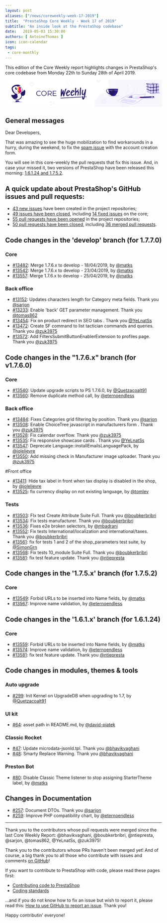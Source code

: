 ```yaml
---
layout: post
aliases: ["/news/coreweekly-week-17-2019"]
title:  "PrestaShop Core Weekly - Week 17 of 2019"
subtitle: "An inside look at the PrestaShop codebase"
date:   2019-05-03 15:30:00
authors: [ AntoineThomas ]
icon: icon-calendar
tags:
 - core-monthly
---
```


This edition of the Core Weekly report highlights changes in PrestaShop's core codebase from Monday 22th to Sunday 28th of April 2019.

![Core Weekly banner](/assets/images/2018/12/banner-core-weekly.jpg)


## General messages

Dear Developers,

That was amazing to see the huge mobilization to find workarounds in a hurry, during the weekend, to fix the [spam issue](http://build.prestashop.com/news/fighting-against-spamming-again/) with the account creation form.

You will see in this core-weekly the pull requests that fix this issue. And, in case your missed it, two versions of PrestaShop have been released this morning: [1.6.1.24 and 1.7.5.2](http://build.prestashop.com/news/prestashop-1-7-5-2-1-6-1-24-maintenance-release/). 


## A quick update about PrestaShop's GitHub issues and pull requests:

- [43 new issues](https://github.com/search?q=org%3APrestaShop+is%3Apublic++-repo%3Aprestashop%2Fprestashop.github.io++is%3Aissue+created%3A2019-04-22..2019-04-28) have been created in the project repositories;
- [49 issues have been closed](https://github.com/search?q=org%3APrestaShop+is%3Apublic++-repo%3Aprestashop%2Fprestashop.github.io++is%3Aissue+closed%3A2019-04-22..2019-04-28), including [14 fixed issues](https://github.com/search?q=org%3APrestaShop+is%3Apublic++-repo%3Aprestashop%2Fprestashop.github.io++is%3Aissue+label%3Afixed+closed%3A2019-04-22..2019-04-28) on the core;
- [55 pull requests have been opened](https://github.com/search?q=org%3APrestaShop+is%3Apublic++-repo%3Aprestashop%2Fprestashop.github.io++is%3Apr+created%3A2019-04-22..2019-04-28) in the project repositories;
- [50 pull requests have been closed](https://github.com/search?q=org%3APrestaShop+is%3Apublic++-repo%3Aprestashop%2Fprestashop.github.io++is%3Apr+closed%3A2019-04-22..2019-04-28), including [36 merged pull requests](https://github.com/search?q=org%3APrestaShop+is%3Apublic++-repo%3Aprestashop%2Fprestashop.github.io++is%3Apr+merged%3A2019-04-22..2019-04-28).


## Code changes in the 'develop' branch (for 1.7.7.0)

### Core

* [#13482](https://github.com/PrestaShop/PrestaShop/pull/13482): Merge 1.7.6.x to develop - 18/04/2019, by [@matks](https://github.com/matks)
* [#13542](https://github.com/PrestaShop/PrestaShop/pull/13542): Merge 1.7.6.x to develop - 23/04/2019, by [@matks](https://github.com/matks)
* [#13557](https://github.com/PrestaShop/PrestaShop/pull/13557): Merge 1.7.6.x to develop - 25/04/2019, by [@matks](https://github.com/matks)


### Back office

* [#13152](https://github.com/PrestaShop/PrestaShop/pull/13152): Updates characters length for Category meta fields. Thank you [@sarjon](https://github.com/sarjon)
* [#13233](https://github.com/PrestaShop/PrestaShop/pull/13233): Enable 'back' GET parameter management. Thank you [@tomas862](https://github.com/tomas862)
* [#13454](https://github.com/PrestaShop/PrestaShop/pull/13454): Fix on product redirect in SEO tabs . Thank you [@YeLnatSs](https://github.com/YeLnatSs)
* [#13472](https://github.com/PrestaShop/PrestaShop/pull/13472): Create SF command to list tactician commands and queries. Thank you [@zuk3975](https://github.com/zuk3975)
* [#13572](https://github.com/PrestaShop/PrestaShop/pull/13572): Add FiltersSubmitButtonEnablerExtension to profiles page. Thank you [@zuk3975](https://github.com/zuk3975)


## Code changes in the "1.7.6.x" branch (for v1.7.6.0)

### Core

* [#13540](https://github.com/PrestaShop/PrestaShop/pull/13540): Update upgrade scripts to PS 1.7.6.0, by [@Quetzacoalt91](https://github.com/Quetzacoalt91)
* [#13560](https://github.com/PrestaShop/PrestaShop/pull/13560): Remove duplicate method call, by [@eternoendless](https://github.com/eternoendless)


### Back office

* [#13484](https://github.com/PrestaShop/PrestaShop/pull/13484): Fixes Categories grid filtering by position. Thank you [@sarjon](https://github.com/sarjon)
* [#13508](https://github.com/PrestaShop/PrestaShop/pull/13508): Enable ChoiceTree javascript in manufacturers form . Thank you [@zuk3975](https://github.com/zuk3975)
* [#13528](https://github.com/PrestaShop/PrestaShop/pull/13528): Fix calendar overflow. Thank you [@zuk3975](https://github.com/zuk3975)
* [#13535](https://github.com/PrestaShop/PrestaShop/pull/13535): Fix responsive showcase cards . Thank you [@YeLnatSs](https://github.com/YeLnatSs)
* [#13547](https://github.com/PrestaShop/PrestaShop/pull/13547): Deprecate Language::installEmailsLanguagePack, by [@jolelievre](https://github.com/jolelievre)
* [#13550](https://github.com/PrestaShop/PrestaShop/pull/13550): Add missing check in Manufacturer image uploader. Thank you [@zuk3975](https://github.com/zuk3975)


#Front office

* [#13411](https://github.com/PrestaShop/PrestaShop/pull/13411): Hide tax label in front when tax display is disabled in the shop, by [@jolelievre](https://github.com/jolelievre)
* [#13525](https://github.com/PrestaShop/PrestaShop/pull/13525): fix currency display on not existing language, by [@tomlev](https://github.com/tomlev)


### Tests

* [#13503](https://github.com/PrestaShop/PrestaShop/pull/13503): FIx test Create Attribute Suite Full. Thank you [@boubkerbribri](https://github.com/boubkerbribri)
* [#13534](https://github.com/PrestaShop/PrestaShop/pull/13534): Fix tests manufacturer. Thank you [@boubkerbribri](https://github.com/boubkerbribri)
* [#13536](https://github.com/PrestaShop/PrestaShop/pull/13536): Fixes e2e broken selectors, by [@mbadrani](https://github.com/mbadrani)
* [#13552](https://github.com/PrestaShop/PrestaShop/pull/13552): Fix tests International/localization and international/taxes. Thank you [@boubkerbribri](https://github.com/boubkerbribri)
* [#13561](https://github.com/PrestaShop/PrestaShop/pull/13561): fix for tests 1 and 2 of the shop_parameters test suite, by [@SimonGrn](https://github.com/SimonGrn)
* [#13568](https://github.com/PrestaShop/PrestaShop/pull/13568): Fix tests 10_module Suite Full. Thank you [@boubkerbribri](https://github.com/boubkerbribri)
* [#13581](https://github.com/PrestaShop/PrestaShop/pull/13581): fix test feature update. Thank you [@ntiepresta](https://github.com/ntiepresta)


## Code changes in the '1.7.5.x' branch (for 1.7.5.2)

### Core

* [#13549](https://github.com/PrestaShop/PrestaShop/pull/13549): Forbid URLs to be inserted into Name fields, by [@matks](https://github.com/matks)
* [#13567](https://github.com/PrestaShop/PrestaShop/pull/13567): Improve name validation, by [@eternoendless](https://github.com/eternoendless)


## Code changes in the '1.6.1.x' branch (for 1.6.1.24)

### Core

* [#13559](https://github.com/PrestaShop/PrestaShop/pull/13559): Forbid URLs to be inserted into Name fields, by [@matks](https://github.com/matks)
* [#13574](https://github.com/PrestaShop/PrestaShop/pull/13574): Improve name validation, by [@eternoendless](https://github.com/eternoendless)
* [#13581](https://github.com/PrestaShop/PrestaShop/pull/13581): fix test feature update. Thank you [@ntiepresta](https://github.com/ntiepresta)


## Code changes in modules, themes & tools

### Auto upgrade

* [#299](https://github.com/PrestaShop/autoupgrade/pull/299): Init Kernel on UpgradeDB when upgrading to 1.7, by [@Quetzacoalt91](https://github.com/Quetzacoalt91)


### UI kit

* [#64](https://github.com/PrestaShop/prestashop-ui-kit/pull/64): asset path in README.md, by [@david-piatek](https://github.com/david-piatek)


### Classic Rocket

* [#47](https://github.com/PrestaShop/classic-rocket/pull/47): Update microdata-jsonld.tpl. Thank you [@bhavikvaghani](https://github.com/bhavikvaghani)
* [#48](https://github.com/PrestaShop/classic-rocket/pull/48): Smarty Replace Warning. Thank you [@bhavikvaghani](https://github.com/bhavikvaghani)


### Preston Bot

* [#80](https://github.com/PrestaShop/prestonbot/pull/80): Disable Classic Theme listener to stop assigning StarterTheme label, by [@matks](https://github.com/matks)


## Changes in Documentation

* [#257](https://github.com/PrestaShop/docs/pull/257): Document DTOs. Thank you [@sarjon](https://github.com/sarjon)
* [#259](https://github.com/PrestaShop/docs/pull/259): Improve PHP compatibility chart, by [@eternoendless](https://github.com/eternoendless)


<hr />

Thank you to the contributors whose pull requests were merged since the last Core Weekly Report: @bhavikvaghani, @boubkerbribri, @ntiepresta, @sarjon, @tomas862, @YeLnatSs, @zuk3975!

Thank you to the contributors whose PRs haven't been merged yet! And of course, a big thank you to all those who contribute with issues and comments [on GitHub](https://github.com/PrestaShop/PrestaShop)!

If you want to contribute to PrestaShop with code, please read these pages first:

 * [Contributing code to PrestaShop](https://devdocs.prestashop.com/1.7/contribute/contribution-guidelines/)
 * [Coding standards](https://devdocs.prestashop.com/1.7/development/coding-standards/)

...and if you do not know how to fix an issue but wish to report it, please read this: [How to use GitHub to report an issue](https://devdocs.prestashop.com/1.7/contribute/contribute-reporting-issues/). Thank you!

Happy contributin' everyone!
